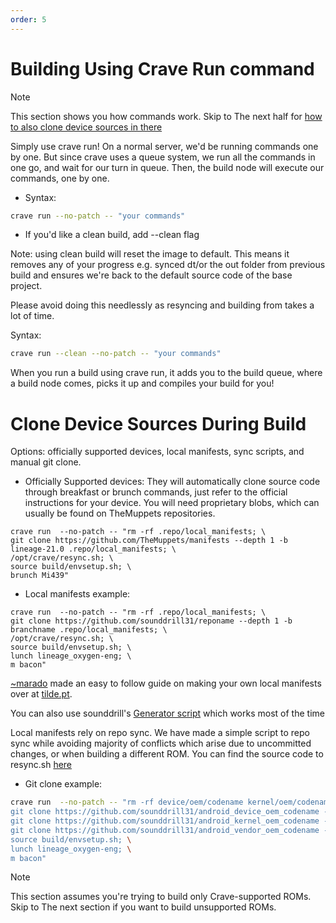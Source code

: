 ```yaml
---
order: 5
---
```


# Building Using Crave Run command

> [!NOTE]
> This section shows you how commands work. Skip to The next half for [how to also clone device sources in there](#Clone-Device-Sources-During-Build)

Simply use crave run! On a normal server, we'd be running commands one
by one. But since crave uses a queue system, we run all the commands in
one go, and wait for our turn in queue. Then, the build node will
execute our commands, one by one.

- Syntax:

```bash
crave run --no-patch -- "your commands"
```

- If you'd like a clean build, add --clean flag

Note: using clean build will reset the image to default. This means it removes any of your progress e.g. synced dt/or the out folder from previous build and ensures we're back to the default source code of the base project. 

Please avoid doing this needlessly as resyncing and building from takes a lot of time. 

Syntax:

```bash
crave run --clean --no-patch -- "your commands"
```

When you run a build using crave run, it adds you to the build queue,
where a build node comes, picks it up and compiles your build for you!

# Clone Device Sources During Build

Options: officially supported devices, local manifests, sync scripts,
and manual git clone.

- Officially Supported devices: They will automatically clone source
  code through breakfast or brunch commands, just refer to the official
  instructions for your device. You will need proprietary blobs, which
  can usually be found on TheMuppets repositories.

``` 
crave run  --no-patch -- "rm -rf .repo/local_manifests; \
git clone https://github.com/TheMuppets/manifests --depth 1 -b lineage-21.0 .repo/local_manifests; \
/opt/crave/resync.sh; \
source build/envsetup.sh; \
brunch Mi439"   
```

- Local manifests example:

```
crave run  --no-patch -- "rm -rf .repo/local_manifests; \
git clone https://github.com/sounddrill31/reponame --depth 1 -b branchname .repo/local_manifests; \
/opt/crave/resync.sh; \
source build/envsetup.sh; \
lunch lineage_oxygen-eng; \
m bacon"   
```

[~marado](https://tilde.pt/~marado/) made an easy to follow guide on
making your own local manifests over at
[tilde.pt](https://tilde.pt/~marado/blog/repo-using-a-local-manifest.html).

You can also use sounddrill's [Generator script](https://github.com/sounddrill31/actions_generate_local_manifests) which works most of the time 

Local manifests rely on repo sync. We have made a simple script to repo
sync while avoiding majority of conflicts which arise due to uncommitted
changes, or when building a different ROM. You can find the source code
to resync.sh
[here](https://github.com/accupara/docker-images/blob/master/aosp/common/resync.sh)

- Git clone example:

```bash
crave run  --no-patch -- "rm -rf device/oem/codename kernel/oem/codename vendor/oem/codename; \
git clone https://github.com/sounddrill31/android_device_oem_codename --depth 1 -b branchname device/oem/codename; \
git clone https://github.com/sounddrill31/android_kernel_oem_codename --depth 1 -b branchname kernel/oem/codename; \
git clone https://github.com/sounddrill31/android_vendor_oem_codename --depth 1 -b branchname vendor/oem/codename; \
source build/envsetup.sh; \
lunch lineage_oxygen-eng; \
m bacon"
```


> [!NOTE]
> This section assumes you're trying to build only Crave-supported ROMs. Skip to The next section if you want to build unsupported ROMs.